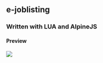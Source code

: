 ## e-joblisting
### Written with LUA and AlpineJS

#### Preview
![](https://i.ibb.co/CPzMq20/Showcase-1-50.jpg)